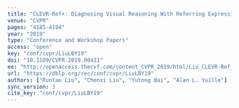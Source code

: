 ```yaml
---
title: "CLEVR-Ref+: Diagnosing Visual Reasoning With Referring Expressions."
venue: "CVPR"
pages: "4185-4194"
year: "2019"
type: "Conference and Workshop Papers"
access: "open"
key: "conf/cvpr/LiuLBY19"
doi: "10.1109/CVPR.2019.00431"
ee: "http://openaccess.thecvf.com/content_CVPR_2019/html/Liu_CLEVR-Ref_Diagnosing_Visual_Reasoning_With_Referring_Expressions_CVPR_2019_paper.html"
url: "https://dblp.org/rec/conf/cvpr/LiuLBY19"
authors: ["Runtao Liu", "Chenxi Liu", "Yutong Bai", "Alan L. Yuille"]
sync_version: 3
cite_key: "conf/cvpr/LiuLBY19"
---
```

